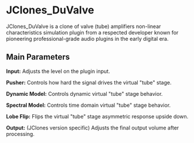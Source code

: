 # JClones_DuValve
JClones_DuValve is a clone of valve (tube) amplifiers non-linear characteristics simulation plugin from a respected developer known for pioneering professional-grade audio plugins in the early digital era.

## Main Parameters

**Input:** Adjusts the level on the plugin input.

**Pusher:** Controls how hard the signal drives the virtual "tube" stage.

**Dynamic Model:** Controls dynamic virtual "tube" stage behavior.

**Spectral Model:** Controls time domain virtual "tube" stage behavior.

**Lobe Flip:** Flips the virtual "tube" stage asymmetric response upside down.

**Output:** (JClones version specific) Adjusts the final output volume after processing.
